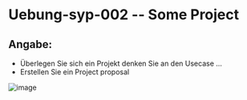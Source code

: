 # Uebung-syp-002  --  Some Project

## Angabe:
  - Überlegen Sie sich ein Projekt
    denken Sie an den Usecase
    ...
  - Erstellen Sie ein Project proposal

![image](https://github.com/IxI-Enki/Uebung-syp-002/assets/138018029/ba9b7406-5b99-4dc5-a6e4-943fb4f81349)

  
